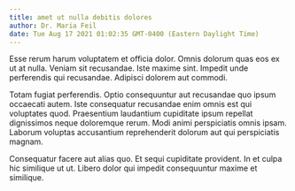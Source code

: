 ```yaml
---
title: amet ut nulla debitis dolores
author: Dr. Maria Feil
date: Tue Aug 17 2021 01:02:35 GMT-0400 (Eastern Daylight Time)
---
```

Esse rerum harum voluptatem et officia dolor. Omnis dolorum quas eos ex ut at nulla. Veniam sit recusandae. Iste maxime sint. Impedit unde perferendis qui recusandae. Adipisci dolorem aut commodi.

 Totam fugiat perferendis. Optio consequuntur aut recusandae quo ipsum occaecati autem. Iste consequatur recusandae enim omnis est qui voluptates quod. Praesentium laudantium cupiditate ipsum repellat dignissimos neque doloremque rerum. Modi animi perspiciatis omnis ipsam. Laborum voluptas accusantium reprehenderit dolorum aut qui perspiciatis magnam.

 Consequatur facere aut alias quo. Et sequi cupiditate provident. In et culpa hic similique ut ut. Libero dolor qui impedit consequuntur maxime et similique.